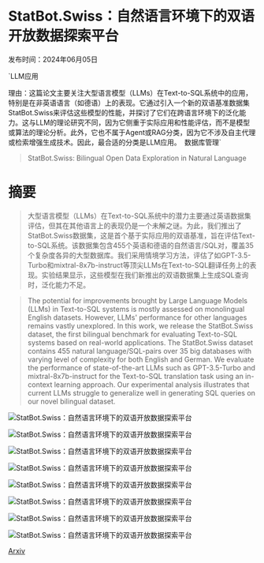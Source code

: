 # StatBot.Swiss：自然语言环境下的双语开放数据探索平台

发布时间：2024年06月05日

`LLM应用

理由：这篇论文主要关注大型语言模型（LLMs）在Text-to-SQL系统中的应用，特别是在非英语语言（如德语）上的表现。它通过引入一个新的双语基准数据集StatBot.Swiss来评估这些模型的性能，并探讨了它们在跨语言环境下的泛化能力。这与LLM的理论研究不同，因为它侧重于实际应用和性能评估，而不是模型或算法的理论分析。此外，它也不属于Agent或RAG分类，因为它不涉及自主代理或检索增强生成技术。因此，最合适的分类是LLM应用。` `数据库管理`

> StatBot.Swiss: Bilingual Open Data Exploration in Natural Language

# 摘要

> 大型语言模型（LLMs）在Text-to-SQL系统中的潜力主要通过英语数据集评估，但其在其他语言上的表现仍是一个未解之谜。为此，我们推出了StatBot.Swiss数据集，这是首个基于实际应用的双语基准，旨在评估Text-to-SQL系统。该数据集包含455个英语和德语的自然语言/SQL对，覆盖35个复杂度各异的大型数据库。我们采用情境学习方法，评估了如GPT-3.5-Turbo和mixtral-8x7b-instruct等顶尖LLMs在Text-to-SQL翻译任务上的表现。实验结果显示，这些模型在我们新推出的双语数据集上生成SQL查询时，泛化能力不足。

> The potential for improvements brought by Large Language Models (LLMs) in Text-to-SQL systems is mostly assessed on monolingual English datasets. However, LLMs' performance for other languages remains vastly unexplored. In this work, we release the StatBot.Swiss dataset, the first bilingual benchmark for evaluating Text-to-SQL systems based on real-world applications. The StatBot.Swiss dataset contains 455 natural language/SQL-pairs over 35 big databases with varying level of complexity for both English and German.
  We evaluate the performance of state-of-the-art LLMs such as GPT-3.5-Turbo and mixtral-8x7b-instruct for the Text-to-SQL translation task using an in-context learning approach. Our experimental analysis illustrates that current LLMs struggle to generalize well in generating SQL queries on our novel bilingual dataset.

![StatBot.Swiss：自然语言环境下的双语开放数据探索平台](../../../paper_images/2406.03170/x1.png)

![StatBot.Swiss：自然语言环境下的双语开放数据探索平台](../../../paper_images/2406.03170/x2.png)

![StatBot.Swiss：自然语言环境下的双语开放数据探索平台](../../../paper_images/2406.03170/means_by_zero-few.png)

![StatBot.Swiss：自然语言环境下的双语开放数据探索平台](../../../paper_images/2406.03170/means_by_lang-HEA.png)

![StatBot.Swiss：自然语言环境下的双语开放数据探索平台](../../../paper_images/2406.03170/means_by_lang-hardness.png)

![StatBot.Swiss：自然语言环境下的双语开放数据探索平台](../../../paper_images/2406.03170/x3.png)

![StatBot.Swiss：自然语言环境下的双语开放数据探索平台](../../../paper_images/2406.03170/x4.png)

![StatBot.Swiss：自然语言环境下的双语开放数据探索平台](../../../paper_images/2406.03170/x5.png)

[Arxiv](https://arxiv.org/abs/2406.03170)